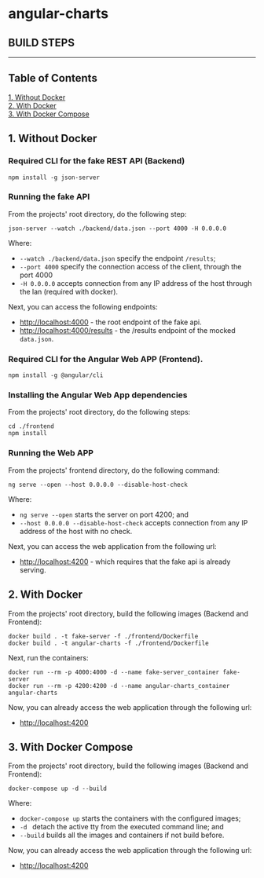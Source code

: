 # **angular-charts**

## **BUILD STEPS**
---

## **Table of Contents**
[1. Without Docker](#without-docker)  
[2. With Docker](#with-docker)  
[3. With Docker Compose](#with-docker-compose)  

<a name="without-docker"></a>
## 1. **Without Docker**
### **Required CLI for the fake REST API (Backend)**
    npm install -g json-server

### **Running the fake API**
From the projects' root directory, do the following step: 

    json-server --watch ./backend/data.json --port 4000 -H 0.0.0.0
    
Where: 
- ``--watch ./backend/data.json`` specify the endpoint ``/results``;
- ``--port 4000`` specify the connection access of the client, through the port 4000
- ``-H 0.0.0.0`` accepts connection from any IP address of the host through the lan (required with docker).

Next, you can access the following endpoints:
- [http://localhost:4000](http://localhost:4000) - the root endpoint of the fake api.
- [http://localhost:4000/results](http://localhost:4000/results) - the /results endpoint of the mocked ``data.json``.
### **Required CLI for the Angular Web APP (Frontend).**
    npm install -g @angular/cli

### **Installing the Angular Web App dependencies**

From the projects' root directory, do the following steps:

    cd ./frontend
    npm install

### **Running the Web APP**

From the projects' frontend directory, do the following command:

    ng serve --open --host 0.0.0.0 --disable-host-check
  
Where:
- ``ng serve --open`` starts the server on port 4200; and
- ``--host 0.0.0.0 --disable-host-check`` accepts connection from any IP address of the host with no check.

Next, you can access the web application from the following url:
- [http://localhost:4200](http://localhost:4200) - which requires that the fake api is already serving.

<a name="with-docker"></a>
## 2. **With Docker**

From the projects' root directory, build the following images (Backend and Frontend):

    docker build . -t fake-server -f ./frontend/Dockerfile
    docker build . -t angular-charts -f ./frontend/Dockerfile

Next, run the containers:

    docker run --rm -p 4000:4000 -d --name fake-server_container fake-server
    docker run --rm -p 4200:4200 -d --name angular-charts_container angular-charts

Now, you can already access the web application through the following url:
- [http://localhost:4200](http://localhost:4200)

<a name="with-docker-compose"></a>
## 3. **With Docker Compose**

From the projects' root directory, build the following images (Backend and Frontend):

    docker-compose up -d --build

Where:

- ``docker-compose up`` starts the containers with the configured images;
- ``-d `` detach the active tty from the executed command line; and
- ``--build`` builds all the images and containers if not build before.

Now, you can already access the web application through the following url:
- [http://localhost:4200](http://localhost:4200)